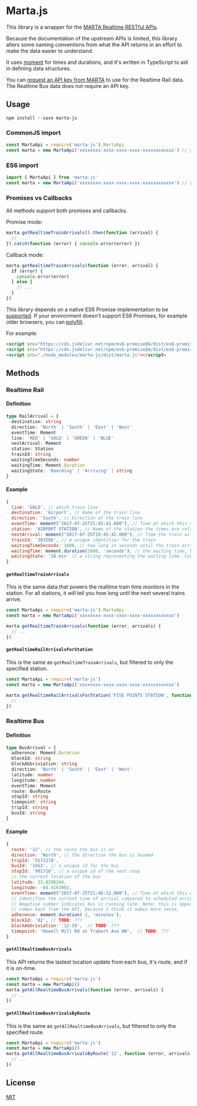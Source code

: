 # Marta.js

This library is a wrapper for the
[MARTA Realtime RESTful APIs](https://www.itsmarta.com/app-developer-resources.aspx).

Because the documentation of the upstream APIs is limited, this library alters some naming
conventions from what the API
returns in an effort to make the data easier to understand.

It uses [moment](https://momentjs.com/docs) for times and durations, and it's written in TypeScript
to aid in defining data structures.

You can [request an API key from MARTA](https://www.itsmarta.com/developer-reg-rtt.aspx) to use for
the Realtime Rail data. The Realtime Bus data does not require an API key.

## Usage

    npm install --save marta-js

### CommonJS import

```js
const MartaApi = require('marta-js').MartaApi
const marta = new MartaApi('xxxxxxxx-xxxx-xxxx-xxxx-xxxxxxxxxxxx') // your API key
```

### ES6 import

```js
import { MartaApi } from 'marta-js'
const marta = new MartaApi('xxxxxxxx-xxxx-xxxx-xxxx-xxxxxxxxxxxx') // your API key
```

### Promises vs Callbacks

All methods support both promises and callbacks.

Promise mode:

```js
marta.getRealtimeTrainArrivals().then(function (arrival) {
  // ...
}).catch(function (error) { console.error(error) })
```

Callback mode:

```js
marta.getRealtimeTrainArrivals(function (error, arrival) {
  if (error) {
    console.error(error)
  } else {
    // ...
  }
})
```

This library depends on a native ES6 Promise implementation to be
[supported](http://caniuse.com/promises). If your environment doesn't support ES6 Promises,
for example older browsers, you can [polyfill](https://github.com/jakearchibald/es6-promise).

For example:

```html
<script src="https://cdn.jsdelivr.net/npm/es6-promise@4/dist/es6-promise.min.js"></script>
<script src="https://cdn.jsdelivr.net/npm/es6-promise@4/dist/es6-promise.auto.min.js"></script> 
<script src="./node_modules/marta-js/dist/marta.js"></script> 
```

## Methods

### Realtime Rail

#### Definition

```typescript
type RailArrival = {
  destination: string
  direction: 'North' | 'South' | 'East' | 'West'
  eventTime: Moment
  line: 'RED' | 'GOLD' | 'GREEN' | 'BLUE'
  nextArrival: Moment
  station: Station
  trainId: string
  waitingTimeSeconds: number
  waitingTime: Moment.Duration
  waitingState: 'Boarding' | 'Arriving' | string
}
```

#### Example

```js
{
  line: 'GOLD', // which train line
  destination: 'Airport', // Name of the train line
  direction: 'South', // Direction of the train line
  eventTime: moment("2017-07-25T21:45:42.000"), // Time at which this update was received
  station: 'AIRPORT STATION', // Name of the station the times are relative to
  nextArrival: moment("2017-07-25T19:45:42.000"), // Time the train will arrive at the station
  trainId: '303506', // A unique identifier for the train
  waitingTimeSeconds: 1608, // how long in seconds until the train arrives at the station
  waitingTime: moment.duration(1608, 'seconds'), // the waiting time, but as a duration object
  waitingState: '26 min' // a string representing the waiting time. Could be also be "Boarding" or "Arriving"
}
```

#### `getRealtimeTrainArrivals`

This is the same data that powers the realtime train time monitors in the station. For all stations,
it will tell you how long until the next several trains arrive.

```js
const MartaApi = require('marta-js').MartaApi
const marta = new MartaApi('xxxxxxxx-xxxx-xxxx-xxxx-xxxxxxxxxxxx')

marta.getRealtimeTrainArrivals(function (error, arrivals) {
  // ...
})
```

#### `getRealtimeRailArrivalsForStation`

This is the same as `getRealtimeTrainArrivals`, but filtered to only the specified station.

```js
const MartaApi = require('marta-js')
const marta = new MartaApi('xxxxxxxx-xxxx-xxxx-xxxx-xxxxxxxxxxxx')

marta.getRealtimeRailArrivalsForStation('FIVE POINTS STATION', function (error, arrivals) {
  // ...
})
```

### Realtime Bus

#### Definition

```typescript
type BusArrival = {
  adherence: Moment.Duration
  blockId: string
  blockAbbriviation: string
  direction: 'North' | 'South' | 'East' | 'West'
  latitude: number
  longitude: number
  eventTime: Moment
  route: BusRoute
  stopId: string
  timepoint: string
  tripId: string
  busId: string
}
```

#### Example

```js
{
  route: '12', // the route the bus is on
  direction: 'North', // the direction the bus is headed
  tripId: '5572278',
  busId: '1453', // a unique id for the bus
  stopId: '901718', // a unique id of the next stop
  // the current location of the bus
  latitude: 33.8206244,
  longitude: -84.4163082,
  eventTime: moment("2017-07-25T21:46:12.000"), // Time at which this update was received
  // Identifies the current time of arrival compared to scheduled arrival time.
  // Negative number indicates bus is running late. Note: this is opposite of what
  // comes back from the API, because I think it makes more sense.
  adherence: moment.duration(-2, 'minutes'),
  blockId: '82', // TODO: ???
  blockAbbriviation: '12-10',  // TODO: ???
  timepoint: 'Howell Mill Rd at Trabert Ave NW',  // TODO: ???
}
```

#### `getAllRealtimeBusArrivals`

This API returns the lastest location update from each bus, it's route, and if it is on-time.

```js
const MartaApi = require('marta-js')
const marta = new MartaApi()
marta.getAllRealtimeBusArrivals(function (error, arrivals) {
  // ...
})
```

#### `getAllRealtimeBusArrivalsByRoute`

This is the same as `getAllRealtimeBusArrivals`, but filtered to only the specified route.

```js
const MartaApi = require('marta-js')
const marta = new MartaApi()
marta.getAllRealtimeBusArrivalsByRoute('12', function (error, arrivals) {
  // ...
})
```

## License

[MIT](LICENSE)
